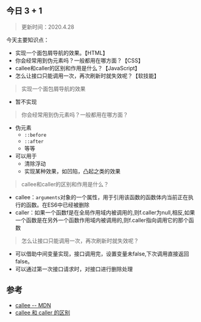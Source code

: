## 今日 3 + 1
> 更新时间：2020.4.28

今天主要知识点：
* 实现一个面包屑导航的效果。【HTML】
* 你会经常用到伪元素吗？一般都用在哪方面？【CSS】
* callee和caller的区别和作用是什么？【JavaScript】
* 怎么让接口只能调用一次，再次刷新时就失效呢？【软技能】

> 实现一个面包屑导航的效果
* 暂不实现

> 你会经常用到伪元素吗？一般都用在哪方面？
* 伪元素
  * `::before`
  * `::after`
  * 等等
* 可以用于
  * 清除浮动
  * 实现某种效果，如凹陷，凸起之类的效果 

> callee和caller的区别和作用是什么？
* callee：`arguments`对象的一个属性，用于引用该函数的函数体内当前正在执行的函数。在ES6中已经被删除
* caller：如果一个函数f是在全局作用域内被调用的,则f.caller为null,相反,如果一个函数是在另外一个函数作用域内被调用的,则f.caller指向调用它的那个函数

> 怎么让接口只能调用一次，再次刷新时就失效呢？
* 可以借助中间变量实现，接口调用完，设置变量未false,下次调用直接返回false。
* 可以通过第一次接口请求时，对接口进行删除处理

## 参考
* [callee -- MDN](https://developer.mozilla.org/zh-CN/docs/Web/JavaScript/Reference/Functions/arguments/callee)
* [callee 和 caller 的区别](https://www.jianshu.com/p/e1542e09869a)